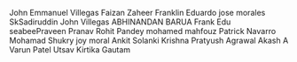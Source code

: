 John Emmanuel Villegas
Faizan Zaheer
Franklin Eduardo
jose morales
SkSadiruddin
John  Villegas
ABHINANDAN BARUA
Frank Edu
seabeePraveen
Pranav
Rohit Pandey
mohamed mahfouz
Patrick Navarro
Mohamad Shukry
joy moral
Ankit Solanki
Krishna
Pratyush Agrawal
Akash A
Varun Patel 
Utsav
Kirtika Gautam

